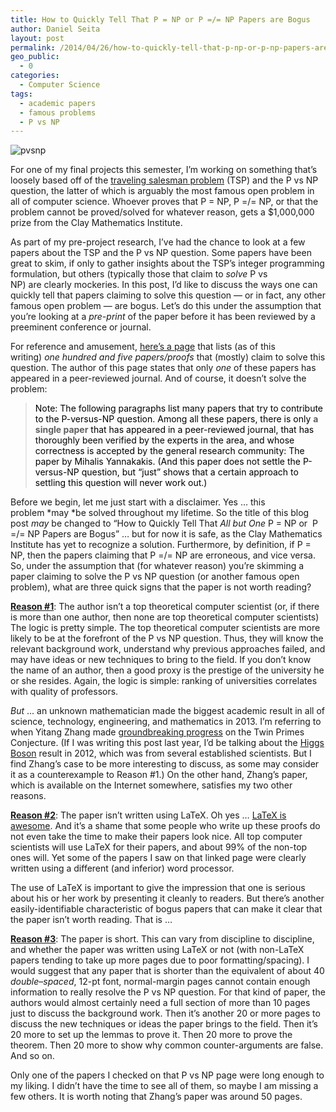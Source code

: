 ```yaml
---
title: How to Quickly Tell That P = NP or P =/= NP Papers are Bogus
author: Daniel Seita
layout: post
permalink: /2014/04/26/how-to-quickly-tell-that-p-np-or-p-np-papers-are-bogus/
geo_public:
  - 0
categories:
  - Computer Science
tags:
  - academic papers
  - famous problems
  - P vs NP
---
```


<img src="{{site.url}}/assets/PvsNP.png" alt="pvsnp">

For one of my final projects this semester, I&#8217;m working on something that&#8217;s loosely
based off of the [traveling salesman problem][2] (TSP) and the P vs NP question, the latter of which
is arguably the most famous open problem in all of computer science. Whoever proves that P = NP, P
=/= NP, or that the problem cannot be proved/solved for whatever reason, gets a $1,000,000 prize
from the Clay Mathematics Institute.

As part of my pre-project research, I&#8217;ve had the chance to look at a few papers about the TSP
and the P vs NP question. Some papers have been great to skim, if only to gather insights about the
TSP&#8217;s integer programming formulation, but others (typically those that claim to *solve* P vs
NP) are clearly mockeries. In this post, I&#8217;d like to discuss the ways one can quickly
tell that papers claiming to solve this question &#8212; or in fact, any other famous open problem
&#8212; are bogus. Let&#8217;s do this under the assumption that you&#8217;re looking at
a *pre-print* of the paper before it has been reviewed by a preeminent conference or journal.

For reference and amusement, [here&#8217;s a page][3] that lists (as of this writing) *one hundred
and five papers/proofs* that (mostly) claim to solve this question. The author of this page states
that only *one* of these papers has appeared in a peer-reviewed journal. And of course, it
doesn&#8217;t solve the problem:

> <span style="color:#000000;">Note: The following paragraphs list many papers that try to
> contribute to the P-versus-NP question. Among all these papers, there is only </span>**a single
> paper**<span style="color:#000000;"> that has appeared in a peer-reviewed journal, that has
> thoroughly been verified by the experts in the area, and whose correctness is accepted by the
> general research community: The paper by Mihalis Yannakakis. (And this paper does not settle the
> P-versus-NP question, but &#8220;just&#8221; shows that a certain approach to settling this
> question will never work out.)</span>

Before we begin, let me just start with a disclaimer. Yes &#8230; this problem *may *be solved
throughout my lifetime. So the title of this blog post *may* be changed to &#8220;How to Quickly
Tell That *All but One* P = NP or  P =/= NP Papers are Bogus&#8221; &#8230; but for now it is safe,
as the Clay Mathematics Institute has yet to recognize a solution. Furthermore, by definition, if P
= NP, then the papers claiming that P =/= NP are erroneous, and vice versa. So, under the assumption
that (for whatever reason) you&#8217;re skimming a paper claiming to solve the P vs NP question (or
another famous open problem), what are three quick signs that the paper is not worth reading?

<span style="text-decoration:underline;"><strong>Reason #1</strong></span>: The author isn&#8217;t a
top theoretical computer scientist (or, if there is more than one author, then none are
top theoretical computer scientists) The logic is pretty simple. The top theoretical computer
scientists are more likely to be at the forefront of the P vs NP question. Thus, they will know the
relevant background work, understand why previous approaches failed, and may have ideas or new
techniques to bring to the field. If you don&#8217;t know the name of an author, then a good proxy
is the prestige of the university he or she resides. Again, the logic is simple: ranking of
universities correlates with quality of professors.

*But* ... an unknown mathematician made the biggest academic result in all of science, technology,
engineering, and mathematics in 2013. I&#8217;m referring to when Yitang Zhang made [groundbreaking
progress][4] on the Twin Primes Conjecture. (If I was writing this post last year, I&#8217;d be
talking about the [Higgs Boson][5] result in 2012, which was from several established scientists.
But I find Zhang&#8217;s case to be more interesting to discuss, as some may consider it as a
counterexample to Reason #1.) On the other hand, Zhang&#8217;s paper, which is available on the
Internet somewhere, satisfies my two other reasons.

<span style="text-decoration:underline;"><strong>Reason #2</strong></span>: The paper isn&#8217;t
written using LaTeX. Oh yes &#8230; [LaTeX is awesome][6]. And it&#8217;s a shame that some people
who write up these proofs do not even take the time to make their papers look nice. All top computer
scientists will use LaTeX for their papers, and about 99% of the non-top ones will. Yet some of the
papers I saw on that linked page were clearly written using a different (and inferior) word
processor.

The use of LaTeX is important to give the impression that one is serious about his or her work by
presenting it cleanly to readers. But there&#8217;s another easily-identifiable characteristic of
bogus papers that can make it clear that the paper isn&#8217;t worth reading. That is &#8230;

<span style="text-decoration:underline;"><strong>Reason #3</strong></span>: The paper is short. This
can vary from discipline to discipline, and whether the paper was written using LaTeX or not (with
non-LaTeX papers tending to take up more pages due to poor formatting/spacing). I would suggest that
any paper that is shorter than the equivalent of about 40 *double*&#8211;*spaced*, 12-pt font,
normal-margin pages cannot contain enough information to really resolve the P vs NP question. For
that kind of paper, the authors would almost certainly need a full section of more than 10 pages
just to discuss the background work. Then it&#8217;s another 20 or more pages to discuss the new
techniques or ideas the paper brings to the field. Then it&#8217;s 20 more to set up the lemmas to
prove it. Then 20 more to prove the theorem. Then 20 more to show why common counter-arguments are
false. And so on.

Only one of the papers I checked on that P vs NP page were long enough to my liking. I didn&#8217;t
have the time to see all of them, so maybe I am missing a few others. It is worth noting that
Zhang&#8217;s paper was around 50 pages.

 [1]: http://seitad.files.wordpress.com/2014/04/pvsnp1.png
 [2]: http://en.wikipedia.org/wiki/Travelling_salesman_problem
 [3]: http://www.win.tue.nl/~gwoegi/P-versus-NP.htm
 [4]: http://www.simonsfoundation.org/quanta/20130519-unheralded-mathematician-bridges-the-prime-gap/
 [5]: http://en.wikipedia.org/wiki/Higgs_boson
 [6]: http://danieltakeshi.github.io/2013/07/12/its-time-to-ditch-powerpoint-and-word-in-favor-of-latex/
